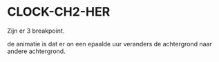 # CLOCK-CH2-HER


Zijn er 3 breakpoint.

de animatie is dat er on een epaalde uur veranders de achtergrond naar andere achtergrond.
